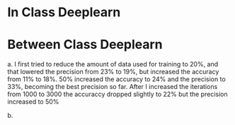 # In Class Deeplearn

# Between Class Deeplearn

a. I first tried to reduce the amount of data used for training to 20%, and that lowered the precision from 23% to 19%, but increased the accuracy from 11% to 18%. 50% increased the accuracy to 24% and the precision to 33%, becoming the best precision so far. After I increased the iterations from 1000 to 3000 the accuraccy dropped slightly to 22% but the precision increased to 50%


b. 
